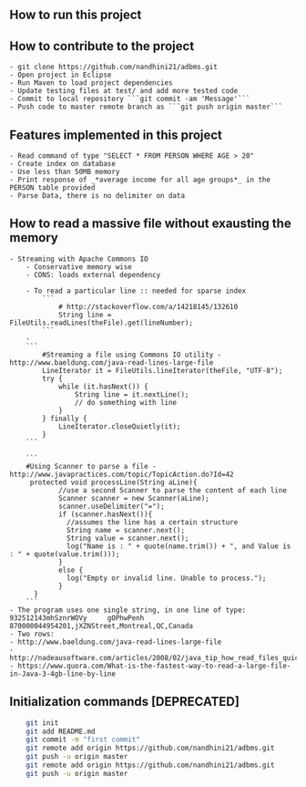 ## How to run this project 


## How to contribute to the project

	- git clone https://github.com/nandhini21/adbms.git 
	- Open project in Eclipse 
	- Run Maven to load project dependencies 
	- Update testing files at test/ and add more tested code 
	- Commit to local repository ```git commit -am 'Message'```
	- Push code to master remote branch as ```git push origin master```

## Features implemented in this project 
	
	- Read command of type "SELECT * FROM PERSON WHERE AGE > 20" 
	- Create index on database 
	- Use less than 50MB memory 
	- Print response of _*average income for all age groups*_ in the PERSON table provided
	- Parse Data, there is no delimiter on data 
	
## How to read a massive file without exausting the memory 
	
	- Streaming with Apache Commons IO 
		- Conservative memory wise
		- CONS: loads external dependency 
		
		- To read a particular line :: needed for sparse index 
			```
				# http://stackoverflow.com/a/14218145/132610
				String line = FileUtils.readLines(theFile).get(lineNumber);
			```
		- 
		```
			#Streaming a file using Commons IO utility - http://www.baeldung.com/java-read-lines-large-file 
			LineIterator it = FileUtils.lineIterator(theFile, "UTF-8");
			try {
			    while (it.hasNext()) {
			        String line = it.nextLine();
			        // do something with line
			    }
			} finally {
			    LineIterator.closeQuietly(it);
			}
		```
		
		```
		#Using Scanner to parse a file - http://www.javapractices.com/topic/TopicAction.do?Id=42
		 protected void processLine(String aLine){
			    //use a second Scanner to parse the content of each line 
			    Scanner scanner = new Scanner(aLine);
			    scanner.useDelimiter("=");
			    if (scanner.hasNext()){
			      //assumes the line has a certain structure
			      String name = scanner.next();
			      String value = scanner.next();
			      log("Name is : " + quote(name.trim()) + ", and Value is : " + quote(value.trim()));
			    }
			    else {
			      log("Empty or invalid line. Unable to process.");
			    }
		  }
		```
	- The program uses one single string, in one line of type: 932512143mhSznrWOVy     gOPhwPenh      870000044954201,jXZNStreet,Montreal,QC,Canada
	- Two rows: 
	- http://www.baeldung.com/java-read-lines-large-file
	- http://nadeausoftware.com/articles/2008/02/java_tip_how_read_files_quickly
	- https://www.quora.com/What-is-the-fastest-way-to-read-a-large-file-in-Java-3-4gb-line-by-line
		
## Initialization commands [DEPRECATED]	

```sh
	git init
	git add README.md
	git commit -m "first commit"
	git remote add origin https://github.com/nandhini21/adbms.git
	git push -u origin master
	git remote add origin https://github.com/nandhini21/adbms.git
	git push -u origin master
```